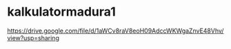 # kalkulatormadura1
https://drive.google.com/file/d/1aWCv8raV8eoH09AdccWKWgaZnvE48Vhv/view?usp=sharing
